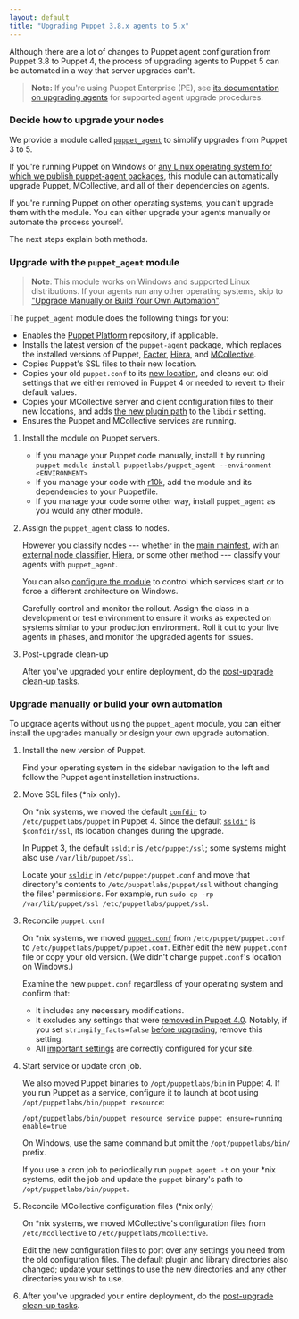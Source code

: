 ```yaml
---
layout: default
title: "Upgrading Puppet 3.8.x agents to 5.x"
---
```


[Hiera]: /hiera/
[MCollective]: /mcollective/
[puppet_agent]: https://forge.puppet.com/puppetlabs/puppet_agent
[moved]: ./whered_it_go.html
[facter]: /facter/
[Puppet Platform]: ./puppet_platform.md

Although there are a lot of changes to Puppet agent configuration from Puppet 3.8 to Puppet 4, the process of upgrading agents to Puppet 5 can be automated in a way that server upgrades can't.

> **Note:** If you're using Puppet Enterprise (PE), see [its  documentation on upgrading agents](/docs/pe/latest/upgrading/upgrading_agents.html) for supported agent upgrade procedures.

### Decide how to upgrade your nodes

We provide a module called [`puppet_agent`][puppet_agent] to simplify upgrades from Puppet 3 to 5.

If you're running Puppet on Windows or [any Linux operating system for which we publish puppet-agent packages](./system_requirements.html#platforms-with-packages), this module can automatically upgrade Puppet, MCollective, and all of their dependencies on agents.

If you're running Puppet on other operating systems, you can't upgrade them with the module. You can either upgrade your agents manually or automate the process yourself.

The next steps explain both methods.

### Upgrade with the `puppet_agent` module

> **Note**: This module works on Windows and supported Linux distributions. If your agents run any other operating systems, skip to ["Upgrade Manually or Build Your Own Automation"](#upgrade-manually-or-build-your-own-automation).

The `puppet_agent` module does the following things for you:

-   Enables the [Puppet Platform][] repository, if applicable.
-   Installs the latest version of the `puppet-agent` package, which replaces the installed versions of Puppet, [Facter][], [Hiera][], and [MCollective][].
-   Copies Puppet's SSL files to their new location.
-   Copies your old `puppet.conf` to its [new location][moved], and cleans out old settings that we either removed in Puppet 4 or needed to revert to their default values.
-   Copies your MCollective server and client configuration files to their new locations, and adds [the new plugin path](/mcollective/deploy/plugins.html) to the `libdir` setting.
-   Ensures the Puppet and MCollective services are running.

1.  Install the module on Puppet servers.

    -   If you manage your Puppet code manually, install it by running `puppet module install puppetlabs/puppet_agent --environment <ENVIRONMENT>`
    -   If you manage your code with [r10k]({{pe}}/r10k.html), add the module and its dependencies to your Puppetfile.
    -   If you manage your code some other way, install `puppet_agent` as you would any other module.

2.  Assign the `puppet_agent` class to nodes.

    However you classify nodes --- whether in the [main mainfest](./dirs_manifest.html), with an [external node classifier](./nodes_external.html), [Hiera][], or some other method --- classify your agents with `puppet_agent`.

    You can also [configure the module](https://forge.puppet.com/puppetlabs/puppet_agent/readme#usage) to control which services start or to force a different architecture on Windows.

    Carefully control and monitor the rollout. Assign the class in a development or test environment to ensure it works as expected on systems similar to your production environment. Roll it out to your live agents in phases, and monitor the upgraded agents for issues.

3.  Post-upgrade clean-up

    After you've upgraded your entire deployment, do the [post-upgrade clean-up tasks](./upgrade_major_post.html).

### Upgrade manually or build your own automation

To upgrade agents without using the `puppet_agent` module, you can either install the upgrades manually or design your own upgrade automation.

1.  Install the new version of Puppet.

    Find your operating system in the sidebar navigation to the left and follow the Puppet agent installation instructions.

2.  Move SSL files (\*nix only).

    On \*nix systems, we moved the default [`confdir`](./dirs_confdir.html) to `/etc/puppetlabs/puppet` in Puppet 4. Since the default [`ssldir`](./dirs_ssldir.html) is `$confdir/ssl`, its location changes during the upgrade.

    In Puppet 3, the default `ssldir` is `/etc/puppet/ssl`; some systems might also use  `/var/lib/puppet/ssl`.

    Locate your [`ssldir`](./dirs_ssldir.html) in `/etc/puppet/puppet.conf` and move that directory's contents to `/etc/puppetlabs/puppet/ssl` without changing the files' permissions. For example, run `sudo cp -rp /var/lib/puppet/ssl /etc/puppetlabs/puppet/ssl`.

3.  Reconcile `puppet.conf`

    On \*nix systems, we moved [`puppet.conf`](./config_file_main.html) from `/etc/puppet/puppet.conf` to `/etc/puppetlabs/puppet/puppet.conf`. Either edit the new `puppet.conf` file or copy your old version. (We didn't change `puppet.conf`'s location on Windows.)

    Examine the new `puppet.conf` regardless of your operating system and confirm that:

    -   It includes any necessary modifications.
    -   It excludes any settings that were [removed in Puppet 4.0](/puppet/3.8/deprecated_settings.html). Notably, if you set `stringify_facts=false` [before upgrading](./upgrade_major_pre.html), remove this setting.
    -   All [important settings](./config_important_settings.html#settings-for-puppet-master-servers) are correctly configured for your site.

4.  Start service or update cron job.

    We also moved Puppet binaries to `/opt/puppetlabs/bin` in Puppet 4. If you run Puppet as a service, configure it to launch at boot using `/opt/puppetlabs/bin/puppet resource`:

    `/opt/puppetlabs/bin/puppet resource service puppet ensure=running enable=true`

    On Windows, use the same command but omit the `/opt/puppetlabs/bin/` prefix.

    If you use a cron job to periodically run `puppet agent -t` on your \*nix systems, edit the job and update the `puppet` binary's path to `/opt/puppetlabs/bin/puppet`.

5.  Reconcile MCollective configuration files (\*nix only)

    On \*nix systems, we moved MCollective's configuration files from `/etc/mcollective` to `/etc/puppetlabs/mcollective`.

    Edit the new configuration files to port over any settings you need from the old configuration files. The default plugin and library directories also changed; update your settings to use the new directories and any other directories you wish to use.

6.  After you've upgraded your entire deployment, do the [post-upgrade clean-up tasks](./upgrade_major_post.html).